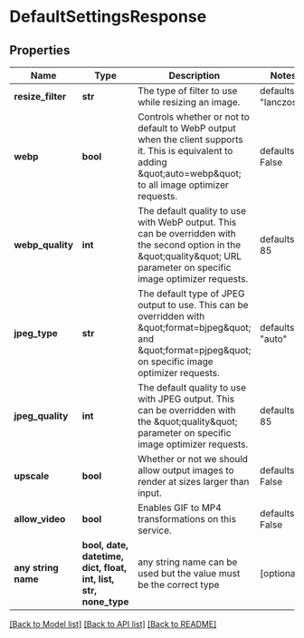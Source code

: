 # DefaultSettingsResponse


## Properties
Name | Type | Description | Notes
------------ | ------------- | ------------- | -------------
**resize_filter** | **str** | The type of filter to use while resizing an image. | defaults to "lanczos3"
**webp** | **bool** | Controls whether or not to default to WebP output when the client supports it. This is equivalent to adding \&quot;auto&#x3D;webp\&quot; to all image optimizer requests.  | defaults to False
**webp_quality** | **int** | The default quality to use with WebP output. This can be overridden with the second option in the \&quot;quality\&quot; URL parameter on specific image optimizer requests.  | defaults to 85
**jpeg_type** | **str** | The default type of JPEG output to use. This can be overridden with \&quot;format&#x3D;bjpeg\&quot; and \&quot;format&#x3D;pjpeg\&quot; on specific image optimizer requests.  | defaults to "auto"
**jpeg_quality** | **int** | The default quality to use with JPEG output. This can be overridden with the \&quot;quality\&quot; parameter on specific image optimizer requests.  | defaults to 85
**upscale** | **bool** | Whether or not we should allow output images to render at sizes larger than input.  | defaults to False
**allow_video** | **bool** | Enables GIF to MP4 transformations on this service. | defaults to False
**any string name** | **bool, date, datetime, dict, float, int, list, str, none_type** | any string name can be used but the value must be the correct type | [optional]

[[Back to Model list]](../README.md#documentation-for-models) [[Back to API list]](../README.md#documentation-for-api-endpoints) [[Back to README]](../README.md)


